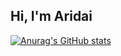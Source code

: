 <!---
aridaybordon/aridaybordon is a ✨ special ✨ repository because its `README.md` (this file) appears on your GitHub profile.
You can click the Preview link to take a look at your changes.
--->
## Hi, I'm Aridai

[![Anurag's GitHub stats](https://github-readme-stats.vercel.app/api?username=aridaybordon&theme=dark&count_private=true&show_icons=true)](https://github.com/anuraghazra/github-readme-stats)
